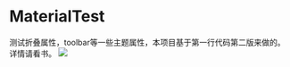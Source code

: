 # MaterialTest
测试折叠属性，toolbar等一些主题属性，本项目基于第一行代码第二版来做的。详情请看书。
![](https://github.com/zhenghuiC/MaterialTest/blob/master/src/main/res/drawable-xxhdpi/git.gif?raw=true)
